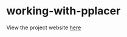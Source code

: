# working-with-pplacer

View the project website [here](https://kshitijtandon.github.io/working-with-pplacer)
